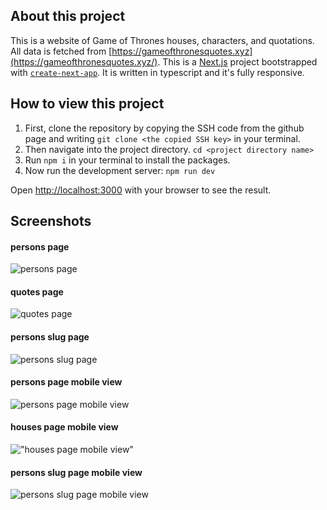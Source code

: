 
## About this project

This is a website of Game of Thrones houses, characters, and quotations. All data is fetched from [https://gameofthronesquotes.xyz](https://gameofthronesquotes.xyz/). 
This is a [Next.js](https://nextjs.org/) project bootstrapped with [`create-next-app`](https://github.com/vercel/next.js/tree/canary/packages/create-next-app). It is written in typescript and it's fully responsive.


## How to view this project

1. First, clone the repository by copying the SSH code from the github page and writing `git clone <the copied SSH key>` in your terminal.
2. Then navigate into the project directory. ```cd <project directory name>```
3. Run ```npm i``` in your terminal to install the packages.
4. Now run the development server: `npm run dev`

Open [http://localhost:3000](http://localhost:3000) with your browser to see the result.

## Screenshots

#### persons page
![persons page](public/assets/screenshots/1.png "persons page")


#### quotes page
![quotes page](public/assets/screenshots/2.png "quotes page")


#### persons slug page
![persons slug page](public/assets/screenshots/3.png "persons slug page")


#### persons page mobile view
![persons page mobile view](public/assets/screenshots/4.png "persons page mobile view")


#### houses page mobile view
!["houses page mobile view"](public/assets/screenshots/5.png "houses page mobile view")


#### persons slug page mobile view
![persons slug page mobile view](public/assets/screenshots/6.png "persons slug page mobile view")
